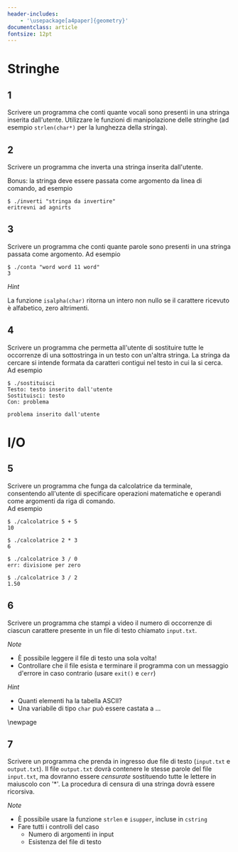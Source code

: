 ```yaml
---
header-includes:
    - '\usepackage[a4paper]{geometry}'
documentclass: article
fontsize: 12pt
---
```


# Stringhe

## 1

Scrivere un programma che conti quante vocali sono presenti in una stringa inserita dall'utente. Utilizzare le funzioni di manipolazione delle stringhe (ad esempio `strlen(char*)` per la lunghezza della stringa).

## 2

Scrivere un programma che inverta una stringa inserita dall'utente.

Bonus: la stringa deve essere passata come argomento da linea di comando, ad esempio

```{.sh}
$ ./inverti "stringa da invertire"
eritrevni ad agnirts
```

## 3

Scrivere un programma che conti quante parole sono presenti in una stringa passata come argomento. Ad esempio

```{.sh}
$ ./conta "word word 11 word"
3
```

*Hint*

La funzione `isalpha(char)` ritorna un intero non nullo se il carattere ricevuto è alfabetico, zero altrimenti.

## 4

Scrivere un programma che permetta all'utente di sostituire tutte le occorrenze di una sottostringa in un testo con un'altra stringa. La stringa da cercare si intende formata da caratteri contigui nel testo in cui la si cerca.  
Ad esempio

```
$ ./sostituisci
Testo: testo inserito dall'utente
Sostituisci: testo
Con: problema

problema inserito dall'utente
```

# I/O

## 5

Scrivere un programma che funga da calcolatrice da terminale, consentendo all'utente di specificare operazioni matematiche e operandi come argomenti da riga di comando.  
Ad esempio

```{.sh}
$ ./calcolatrice 5 + 5
10

$ ./calcolatrice 2 * 3
6

$ ./calcolatrice 3 / 0
err: divisione per zero

$ ./calcolatrice 3 / 2
1.50
```

## 6

Scrivere un programma che stampi a video il numero di occorrenze di ciascun carattere presente in un file di testo chiamato `input.txt`.

*Note*

- È possibile leggere il file di testo una sola volta!
- Controllare che il file esista e terminare il programma con un messaggio d'errore in caso contrario (usare `exit()` e `cerr`)

*Hint* 

- Quanti elementi ha la tabella ASCII?
- Una variabile di tipo `char` può essere castata a ...

\newpage

## 7

Scrivere un programma che prenda in ingresso due file di testo (`input.txt` e `output.txt`). Il file `output.txt` dovrà contenere le stesse parole del file `input.txt`, ma dovranno essere *censurate* sostituendo tutte le lettere in maiuscolo con '\*'. La procedura di censura di una stringa dovrà essere ricorsiva.

*Note*

- È possibile usare la funzione `strlen` e `isupper`, incluse in `cstring`
- Fare tutti i controlli del caso
  - Numero di argomenti in input
  - Esistenza del file di testo

